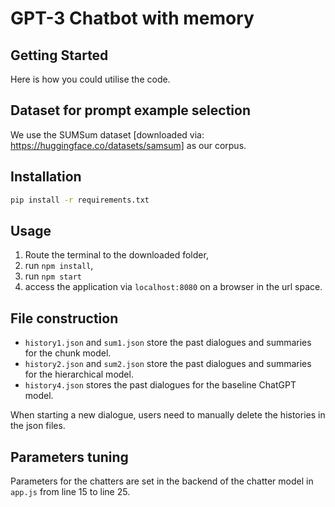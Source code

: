 # GPT-3 Chatbot with memory

## Getting Started
Here is how you could utilise the code.

## Dataset for prompt example selection
We use the SUMSum dataset [downloaded via: https://huggingface.co/datasets/samsum] as our corpus.

## Installation

```sh
pip install -r requirements.txt
```

## Usage

1. Route the terminal to the downloaded folder,
2. run `npm install`,
3. run `npm start`
4. access the application via `localhost:8080` on a browser in the url space.

## File construction
* `history1.json` and `sum1.json` store the past dialogues and summaries for the chunk model.
* `history2.json` and `sum2.json` store the past dialogues and summaries for the hierarchical model.
* `history4.json` stores the past dialogues for the baseline ChatGPT model.

When starting a new dialogue, users need to manually delete the histories in the json files.

## Parameters tuning
Parameters for the chatters are set in the backend of the chatter model in `app.js` from line 15 to line 25.


